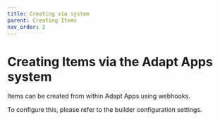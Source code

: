 ```yaml
---
title: Creating via system
parent: Creating Items
nav_order: 2
---
```


# Creating Items via the Adapt Apps system

Items can be created from within Adapt Apps using webhooks.

To configure this, please refer to the builder configuration settings.